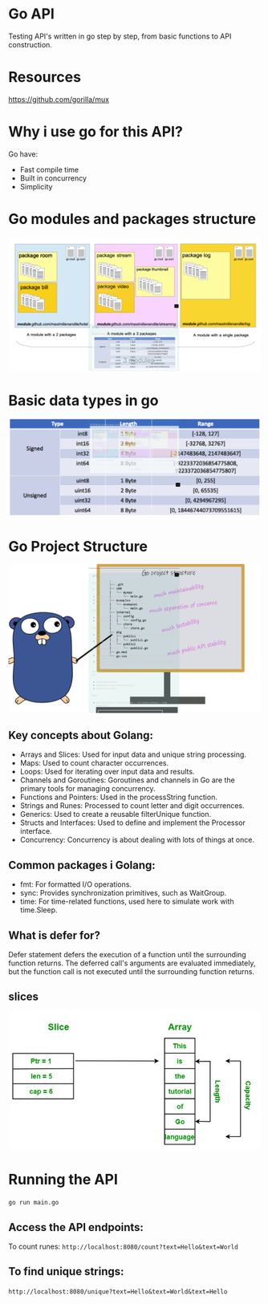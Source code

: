 # Go API
Testing API's written in go step by step, from basic functions to API construction.

# Resources
https://github.com/gorilla/mux

# Why i use go for this API?
Go have:
- Fast compile time
- Built in concurrency
- Simplicity

# Go modules and packages structure

![alt text](https://github.com/r3vskd/go_api/blob/main/images/Screenshot_2.png)

# Basic data types in go

![alt text](https://github.com/r3vskd/go_api/blob/main/images/Screenshot_3.png)

# Go Project Structure

![alt text](https://github.com/r3vskd/go_api/blob/main/images/Screenshot_4.png)

## Key concepts about Golang:

- Arrays and Slices: Used for input data and unique string processing.
- Maps: Used to count character occurrences.
- Loops: Used for iterating over input data and results.
- Channels and Goroutines: Goroutines and channels in Go are the primary tools for managing concurrency.
- Functions and Pointers: Used in the processString function.
- Strings and Runes: Processed to count letter and digit occurrences.
- Generics: Used to create a reusable filterUnique function.
- Structs and Interfaces: Used to define and implement the Processor interface.
- Concurrency: Concurrency is about dealing with lots of things at once.

## Common packages i Golang:

- fmt: For formatted I/O operations.
- sync: Provides synchronization primitives, such as WaitGroup.
- time: For time-related functions, used here to simulate work with time.Sleep.

## What is defer for?

Defer statement defers the execution of a function until the surrounding function returns.
The deferred call's arguments are evaluated immediately, but the function call is not executed until the surrounding function returns.

## slices

![alt text](https://github.com/r3vskd/go_api/blob/main/images/Untitled-Diagram38.jpg)

# Running the API
``` go run main.go ```

## Access the API endpoints:
To count runes:
``` http://localhost:8080/count?text=Hello&text=World ```
 
## To find unique strings:
``` http://localhost:8080/unique?text=Hello&text=World&text=Hello ```


